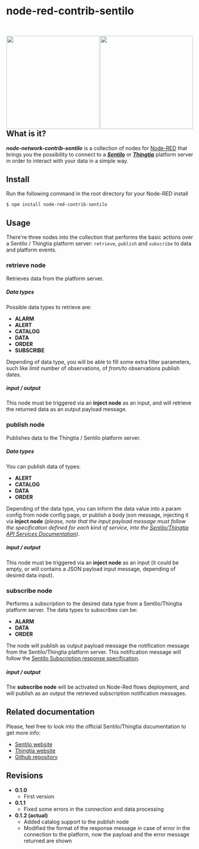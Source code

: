 node-red-contrib-sentilo
========================

<div style="width: 100%; margin: 50px 0px 250px 0px; border: 0px;">
	<div style="width: 50%; float: left; text-align: center; v-align: top; border: 0px;">
		<a href="http://www.sentilo.io" target="_blank" title="www.sentilo.io" alt="www.sentilo.io" style="border: 0px;">
			<img src="http://www.sentilo.io/wordpress/wp-content/uploads/2013/11/ori_SENTILO_sol_negre.png" width="250px">
		</a>
	</div>
	<div style="width: 50%; float: left; text-align: center; v-align: top; border: 0px;">
		<a href="http://www.thingtia.cloud" target="_blank" title="http://www.thingtia.cloud" alt="http://www.thingtia.cloud" style="border: 0px;">
			<img src="http://www.thingtia.cloud/wp-content/uploads/2016/11/Logo-Thingtia-grande.png" width="250px">
		</a>
	</div>
</div>

## What is it?

***node-network-contrib-sentilo*** is a collection of nodes for [Node-RED](http://nodered.org) that brings you the possibility to connect to a [***Sentilo***](http://www.sentilo.io) or [***Thingtia***](http://www.thingtia.cloud) platform server in order to interact with your data in a simple way.


## Install
Run the following command in the root directory for your Node-RED install

    $ npm install node-red-contrib-sentilo

## Usage
There're three nodes into the collection that performs the basic actions over a Sentilo / Thingtia platform server: ``retrieve``, ``publish`` and ``subscribe`` to data and platform events.

### retrieve node
Retrieves data from the platform server. 
##### Data types
Possible data types to retrieve are: 
* **ALARM**
* **ALERT**
* **CATALOG**
* **DATA**
* **ORDER**
* **SUBSCRIBE**

Depending of data type, you will be able to fill some extra filter parameters, such like *limit* number of observations, of *from/to* observations publish dates.

##### input / output
This node must be triggered via an **inject node** as an input, and will retrieve the returned data as an output payload message.

### publish node
Publishes data to the Thingtia / Sentilo platform server.
##### Data types
You can publish data of types: 
* **ALERT**
* **CATALOG**
* **DATA**
* **ORDER**

Depending of the data type, you can inform the data value into a param config from node config page, or publish a body json message, injecting it via **inject node** *(please, note that the input payload message must follow the specification defined for each kind of service, into the [Sentilo/Thingtia API Services Documentation](http://www.sentilo.io/xwiki/bin/view/APIDocs/Services))*.

##### input / output
This node must be triggered via an **inject node** as an input (it could be empty, or will contains a JSON payload input message, depending of desired data input).

### subscribe node
Performs a subscription to the desired data type from a Sentilo/Thingtia platform server.
The data types to subscribes can be:
* **ALARM**
* **DATA**
* **ORDER**

The node will publish as output payload message the notification message from the Sentilo/Thingtia platform server. This notification message will follow the [Sentilo Subscription response specification](http://www.sentilo.io/xwiki/bin/view/APIDocs.Services/Subscription).

##### input / output
The **subscribe node** will be activated on Node-Red flows deployment, and will publish as an output the retrieved subscription notification messages.

## Related documentation

Please, feel free to look into the official Sentilo/Thingtia documentation to get more info:

* [Sentilo website](http://www.sentilo.io)
* [Thingtia website](http://www.thingtia.cloud)
* [Github repository](https://github.com/sentilo/node-red-contrib-sentilo)

## Revisions

* **0.1.0**
  * First version
* **0.1.1**
  * Fixed some errors in the connection and data processing
* **0.1.2 (actual)**
  * Added catalog support to the publish node 
  * Modified the format of the response message in case of error in the connection to the platform, now the payload and the error message returned are shown 